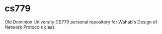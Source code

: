 cs779
=====

Old Dominion University CS779 personal repository for Wahab's Design of Network Protocols class
